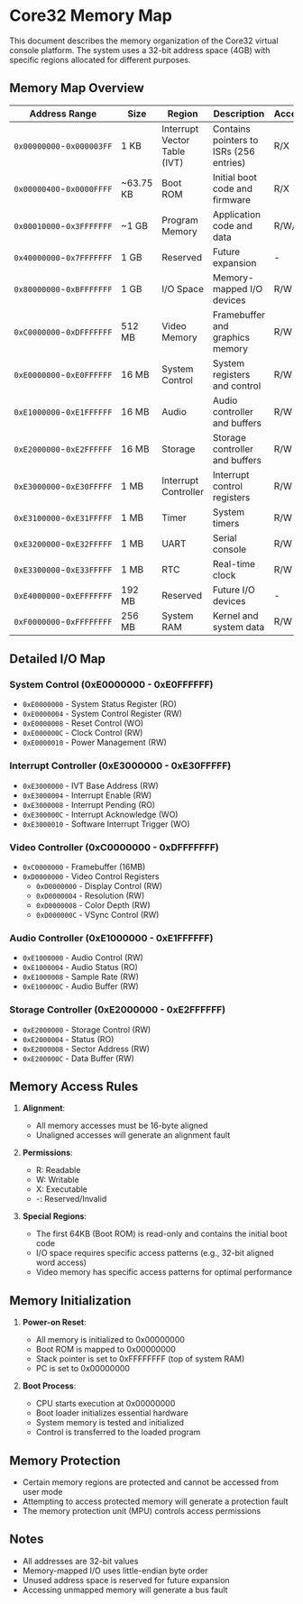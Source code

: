 # Core32 Memory Map

This document describes the memory organization of the Core32 virtual console platform. The system uses a 32-bit address space (4GB) with specific regions allocated for different purposes.

## Memory Map Overview

| Address Range           | Size     | Region               | Description                              | Access  |
|-------------------------|----------|----------------------|------------------------------------------|---------|
| `0x00000000`-`0x000003FF` | 1 KB     | Interrupt Vector Table (IVT) | Contains pointers to ISRs (256 entries) | R/X     |
| `0x00000400`-`0x0000FFFF` | ~63.75 KB| Boot ROM             | Initial boot code and firmware            | R/X     |
| `0x00010000`-`0x3FFFFFFF` | ~1 GB    | Program Memory       | Application code and data                 | R/W/X   |
| `0x40000000`-`0x7FFFFFFF` | 1 GB     | Reserved             | Future expansion                         | -       |
| `0x80000000`-`0xBFFFFFFF` | 1 GB     | I/O Space            | Memory-mapped I/O devices                | R/W     |
| `0xC0000000`-`0xDFFFFFFF` | 512 MB   | Video Memory         | Framebuffer and graphics memory          | R/W     |
| `0xE0000000`-`0xE0FFFFFF` | 16 MB    | System Control       | System registers and control             | R/W     |
| `0xE1000000`-`0xE1FFFFFF` | 16 MB    | Audio                | Audio controller and buffers             | R/W     |
| `0xE2000000`-`0xE2FFFFFF` | 16 MB    | Storage              | Storage controller and buffers           | R/W     |
| `0xE3000000`-`0xE30FFFFF` | 1 MB     | Interrupt Controller | Interrupt control registers              | R/W     |
| `0xE3100000`-`0xE31FFFFF` | 1 MB     | Timer                | System timers                           | R/W     |
| `0xE3200000`-`0xE32FFFFF` | 1 MB     | UART                 | Serial console                          | R/W     |
| `0xE3300000`-`0xE33FFFFF` | 1 MB     | RTC                  | Real-time clock                         | R/W     |
| `0xE4000000`-`0xEFFFFFFF` | 192 MB   | Reserved             | Future I/O devices                      | -       |
| `0xF0000000`-`0xFFFFFFFF` | 256 MB   | System RAM          | Kernel and system data                  | R/W     |


## Detailed I/O Map

### System Control (0xE0000000 - 0xE0FFFFFF)
- `0xE0000000` - System Status Register (RO)
- `0xE0000004` - System Control Register (RW)
- `0xE0000008` - Reset Control (WO)
- `0xE000000C` - Clock Control (RW)
- `0xE0000010` - Power Management (RW)

### Interrupt Controller (0xE3000000 - 0xE30FFFFF)
- `0xE3000000` - IVT Base Address (RW)
- `0xE3000004` - Interrupt Enable (RW)
- `0xE3000008` - Interrupt Pending (RO)
- `0xE300000C` - Interrupt Acknowledge (WO)
- `0xE3000010` - Software Interrupt Trigger (WO)

### Video Controller (0xC0000000 - 0xDFFFFFFF)
- `0xC0000000` - Framebuffer (16MB)
- `0xD0000000` - Video Control Registers
  - `0xD0000000` - Display Control (RW)
  - `0xD0000004` - Resolution (RW)
  - `0xD0000008` - Color Depth (RW)
  - `0xD000000C` - VSync Control (RW)

### Audio Controller (0xE1000000 - 0xE1FFFFFF)
- `0xE1000000` - Audio Control (RW)
- `0xE1000004` - Audio Status (RO)
- `0xE1000008` - Sample Rate (RW)
- `0xE100000C` - Audio Buffer (RW)

### Storage Controller (0xE2000000 - 0xE2FFFFFF)
- `0xE2000000` - Storage Control (RW)
- `0xE2000004` - Status (RO)
- `0xE2000008` - Sector Address (RW)
- `0xE200000C` - Data Buffer (RW)

## Memory Access Rules

1. **Alignment**:
   - All memory accesses must be 16-byte aligned
   - Unaligned accesses will generate an alignment fault

2. **Permissions**:
   - R: Readable
   - W: Writable
   - X: Executable
   - -: Reserved/Invalid

3. **Special Regions**:
   - The first 64KB (Boot ROM) is read-only and contains the initial boot code
   - I/O space requires specific access patterns (e.g., 32-bit aligned word access)
   - Video memory has specific access patterns for optimal performance

## Memory Initialization

1. **Power-on Reset**:
   - All memory is initialized to 0x00000000
   - Boot ROM is mapped to 0x00000000
   - Stack pointer is set to 0xFFFFFFFF (top of system RAM)
   - PC is set to 0x00000000

2. **Boot Process**:
   - CPU starts execution at 0x00000000
   - Boot loader initializes essential hardware
   - System memory is tested and initialized
   - Control is transferred to the loaded program

## Memory Protection

- Certain memory regions are protected and cannot be accessed from user mode
- Attempting to access protected memory will generate a protection fault
- The memory protection unit (MPU) controls access permissions

## Notes

- All addresses are 32-bit values
- Memory-mapped I/O uses little-endian byte order
- Unused address space is reserved for future expansion
- Accessing unmapped memory will generate a bus fault

